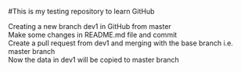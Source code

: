 #This is my testing repository to learn GitHub  

Creating a new branch dev1 in GitHub from master  
Make some changes in README.md file and commit  
Create a pull request from dev1 and merging with the base branch i.e. master branch  
Now the data in dev1 will be copied to master branch  

